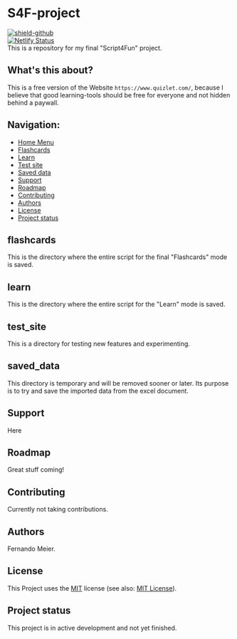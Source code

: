 # S4F-project
[![shield-github](https://img.shields.io/badge/follow_on-github-ff69b4)](https://github.com/FernandoMeier)<br>
[![Netlify Status](https://api.netlify.com/api/v1/badges/69ce9b66-d0f0-45fc-9ce9-b87bedbfed9c/deploy-status)](https://app.netlify.com/sites/quizlet4all/deploys)<br>
This is a repository for my final "Script4Fun" project. 

##  What's this about?
This is a free version of the Website `https://www.quizlet.com/`, because I believe that good learning-tools should be free for everyone and not hidden behind a paywall. 

## Navigation:
* [Home Menu](#home_menu)
* [Flashcards](#flashcards)
* [Learn](#learn)
* [Test site](#test_site)
* [Saved data](#saved_data)
* [Support](#support)
* [Roadmap](#roadmap)
* [Contributing](#contributing)
* [Authors](#authors)
* [License](#license)
* [Project status](#project-status)


## flashcards
This is the directory where the entire script for the final "Flashcards" mode is saved.

## learn
This is the directory where the entire script for the "Learn" mode is saved.

## test_site
This is a directory for testing new features and experimenting.

## saved_data
This directory is temporary and will be removed sooner or later. Its purpose is to try and save the imported data from the excel document.


## Support
Here

## Roadmap
Great stuff coming!

## Contributing
Currently not taking contributions.

## Authors
Fernando Meier.

## License
This Project uses the [MIT](./LICENSE) license (see also: [MIT License](https://choosealicense.com/licenses/mit/)).

## Project status
This project is in active development and not yet finished.